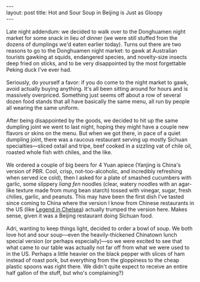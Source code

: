 ---\
layout: post
title: Hot and Sour Soup in Beijing is Just as Gloopy \
---\
\
Late night addendum: we decided to walk over to the Donghuamen night market for some snack in lieu of dinner (we were still stuffed from the dozens of dumplings we'd eaten earlier today). Turns out there are two reasons to go to the Donghuamen night market: to gawk at Australian tourists gawking at squids, endangered species, and novelty-size insects deep fried on sticks, and to be very disappointed by the most forgettable Peking duck I've ever had.\
\
Seriously, do yourself a favor: if you do come to the night market to gawk, avoid actually buying anything. It's all been sitting around for hours and is massively overpriced. Something just seems off about a row of several dozen food stands that all have basically the same menu, all run by people all wearing the same uniform.\
\
After being disappointed by the goods, we decided to hit up the same dumpling joint we went to last night, hoping they might have a couple new flavors or skins on the menu. But when we got there, in pace of a quiet dumpling joint, there was a raucous restaurant serving up mostly Sichuan specialties&mdash;sliced oxtail and tripe, beef cooked in a sizzling vat of chile oil, roasted whole fish with chiles, and the like.\
\
We ordered a couple of big beers for 4 Yuan apiece (Yanjing is China's version of PBR. Cool, crisp, not-too-alcoholic, and incredibly refreshing when served ice cold), then I asked for a plate of smashed cucumbers with garlic, some slippery <em>liang fen</em> noodles (clear, watery noodles with an agar-like texture made from mung bean starch) tossed with vinegar, sugar, fresh chilies, garlic, and peanuts. This may have been the first dish I've tasted since coming to China where the version I know from Chinese restaurants in the US (like <a href="http://newyork.seriouseats.com/2011/11/legend-best-sichuan-in-manhattan-nyc-chinese-chelsea-slideshow.html#show-199829">Legend in Chelsea</a>) actually trumped the version here. Makes sense, given it was a Beijing restaurant doing Sichuan food.\
\
Adri, wanting to keep things light, decided to order a bowl of soup. We both love hot and sour soup&mdash;even the heavily-thickened Chinatown lunch special version (or perhaps especially)&mdash;so we were excited to see that what came to our table was actually not far off from what we were used to in the US. Perhaps a little heavier on the black pepper with slices of ham instead of roast pork, but everything from the gloppiness to the cheap plastic spoons was right there. We didn't quite expect to receive an entire half gallon of the stuff, but who's complaining?}